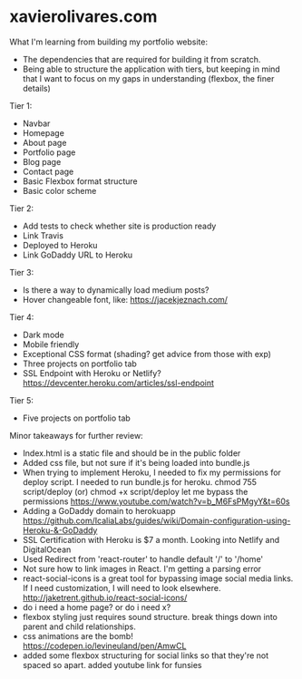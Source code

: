 # xavierolivares.com

What I'm learning from building my portfolio website:

- The dependencies that are required for building it from scratch.
- Being able to structure the application with tiers, but keeping in mind that I want to focus on my gaps in understanding (flexbox, the finer details)

Tier 1:

- Navbar
- Homepage
- About page
- Portfolio page
- Blog page
- Contact page
- Basic Flexbox format structure
- Basic color scheme

Tier 2:

- Add tests to check whether site is production ready
- Link Travis
- Deployed to Heroku
- Link GoDaddy URL to Heroku

Tier 3:

- Is there a way to dynamically load medium posts?
- Hover changeable font, like: https://jacekjeznach.com/

Tier 4:

- Dark mode
- Mobile friendly
- Exceptional CSS format (shading? get advice from those with exp)
- Three projects on portfolio tab
- SSL Endpoint with Heroku or Netlify? https://devcenter.heroku.com/articles/ssl-endpoint

Tier 5:

- Five projects on portfolio tab

Minor takeaways for further review:

- Index.html is a static file and should be in the public folder
- Added css file, but not sure if it's being loaded into bundle.js
- When trying to implement Heroku, I needed to fix my permissions for deploy script. I needed to run bundle.js for heroku. chmod 755 script/deploy (or) chmod +x script/deploy let me bypass the permissions
  https://www.youtube.com/watch?v=b_M6FsPMgyY&t=60s
- Adding a GoDaddy domain to herokuapp https://github.com/IcaliaLabs/guides/wiki/Domain-configuration-using-Heroku-&-GoDaddy
- SSL Certification with Heroku is \$7 a month. Looking into Netlify and DigitalOcean
- Used Redirect from 'react-router' to handle default '/' to '/home'
- Not sure how to link images in React. I'm getting a parsing error
- react-social-icons is a great tool for bypassing image social media links. If I need customization, I will need to look elsewhere. http://jaketrent.github.io/react-social-icons/
- do i need a home page? or do i need x?
- flexbox styling just requires sound structure. break things down into parent and child relationships.
- css animations are the bomb! https://codepen.io/levineuland/pen/AmwCL
- added some flexbox structuring for social links so that they're not spaced so apart. added youtube link for funsies
